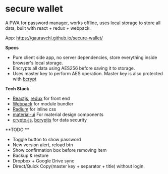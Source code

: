 # secure wallet

A PWA for password manager, works offline, uses local storage to store all data, built with react + redux + webpack.

App: https://gauravchl.github.io/secure-wallet/


**Specs**

- Pure client side app, no server dependencies, store everything inside browser's local storage.
- Encrypts all data using AES256 before saving it to storage.
- Uses master key to perform AES operation. Master key is also protected with [bcrypt](https://en.wikipedia.org/wiki/Bcrypt)

**Tech Stack**
- [Reactjs](https://facebook.github.io/react/), [redux](http://redux.js.org/) for front end
- [Webpack](https://webpack.js.org/) for module bundler
- [Radium](http://formidable.com/open-source/radium/) for inline css
- [material-ui](http://www.material-ui.com/) For material design components
- [crypto-js](https://github.com/brix/crypto-js), [bcryptjs](https://github.com/dcodeIO/bcrypt.js) for data security


**TODO **
- Toggle button to show password
- New version alert, reload btn
- Show confirmation box before removing item
- Backup & restore
- Dropbox + Google Drive sync
- Direct/Quick Copy(master key + separator + title) without login.
